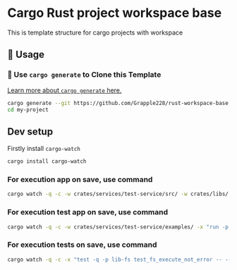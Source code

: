 # Cargo Rust project workspace base

This is template structure for cargo projects with workspace

## 🚴 Usage

### 🐑 Use `cargo generate` to Clone this Template

[Learn more about `cargo generate` here.](https://github.com/ashleygwilliams/cargo-generate)

```sh
cargo generate --git https://github.com/Grapple228/rust-workspace-base.git --name my-project
cd my-project
```

## Dev setup

Firstly install `cargo-watch`

```sh
cargo install cargo-watch
```

### For execution app on save, use command

```sh
cargo watch -q -c -w crates/services/test-service/src/ -w crates/libs/ -w .cargo/ -x "run -p test-service"
```

### For execution test app on save, use command

```sh
cargo watch -q -c -w crates/services/test-service/examples/ -x "run -p test-service --example quick-dev"
```

### For execution tests on save, use command

```sh
cargo watch -q -c -x "test -q -p lib-fs test_fs_execute_not_error -- --nocapture"
```
